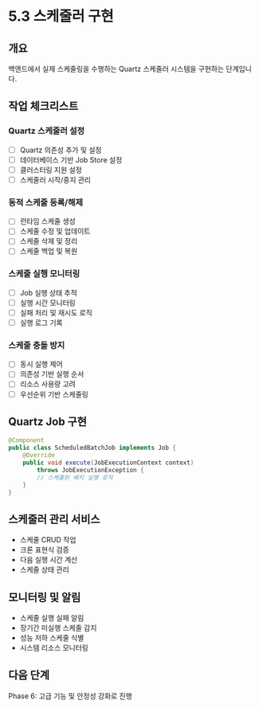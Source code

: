 # 5.3 스케줄러 구현

## 개요
백엔드에서 실제 스케줄링을 수행하는 Quartz 스케줄러 시스템을 구현하는 단계입니다.

## 작업 체크리스트

### Quartz 스케줄러 설정
- [ ] Quartz 의존성 추가 및 설정
- [ ] 데이터베이스 기반 Job Store 설정
- [ ] 클러스터링 지원 설정
- [ ] 스케줄러 시작/중지 관리

### 동적 스케줄 등록/해제
- [ ] 런타임 스케줄 생성
- [ ] 스케줄 수정 및 업데이트
- [ ] 스케줄 삭제 및 정리
- [ ] 스케줄 백업 및 복원

### 스케줄 실행 모니터링
- [ ] Job 실행 상태 추적
- [ ] 실행 시간 모니터링
- [ ] 실패 처리 및 재시도 로직
- [ ] 실행 로그 기록

### 스케줄 충돌 방지
- [ ] 동시 실행 제어
- [ ] 의존성 기반 실행 순서
- [ ] 리소스 사용량 고려
- [ ] 우선순위 기반 스케줄링

## Quartz Job 구현
```java
@Component
public class ScheduledBatchJob implements Job {
    @Override
    public void execute(JobExecutionContext context)
        throws JobExecutionException {
        // 스케줄된 배치 실행 로직
    }
}
```

## 스케줄러 관리 서비스
- 스케줄 CRUD 작업
- 크론 표현식 검증
- 다음 실행 시간 계산
- 스케줄 상태 관리

## 모니터링 및 알림
- 스케줄 실행 실패 알림
- 장기간 미실행 스케줄 감지
- 성능 저하 스케줄 식별
- 시스템 리소스 모니터링

## 다음 단계
Phase 6: 고급 기능 및 안정성 강화로 진행